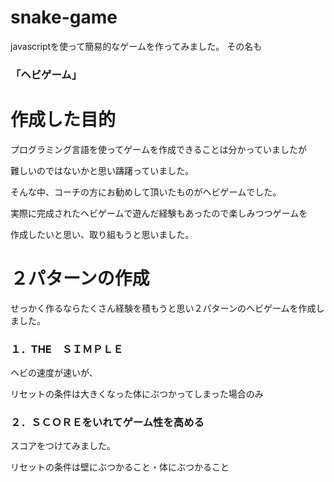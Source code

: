 # snake-game

javascriptを使って簡易的なゲームを作ってみました。
その名も


### 「ヘビゲーム」

# 作成した目的

プログラミング言語を使ってゲームを作成できることは分かっていましたが


難しいのではないかと思い躊躇っていました。


そんな中、コーチの方にお勧めして頂いたものがヘビゲームでした。


実際に完成されたヘビゲームで遊んだ経験もあったので楽しみつつゲームを


作成したいと思い、取り組もうと思いました。


# ２パターンの作成


せっかく作るならたくさん経験を積もうと思い２パターンのヘビゲームを作成しました。
### １．THE　ＳＩＭＰＬＥ
ヘビの速度が速いが、


リセットの条件は大きくなった体にぶつかってしまった場合のみ


### ２．ＳＣＯＲＥをいれてゲーム性を高める
スコアをつけてみました。


リセットの条件は壁にぶつかること・体にぶつかること
